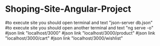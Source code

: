 # Shoping-Site-Angular-Project
#to execute site you should open terminal and text "json-server db.json"
#to execute site you should open another terminal and text "ng serve -o"
#json link "localhost/3000"
#json link "localhost/3000/product"
#json link "localhost/3000/cart"
#json link "localhost/3000/wishlist"


